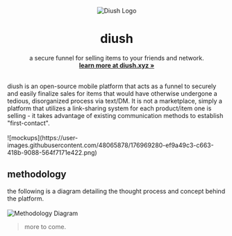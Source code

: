 <p align="center">
  <a href="#">
    
  </a>
  <p align="center">
   <img src="https://i.ibb.co/KwFfLn4/diush-icon.png" alt="Diush Logo">
  </p>
  <h1 align="center"><b>diush</b></h1>
  <p align="center">
a secure funnel for selling items to your friends and network.
    <br />
    <a href="https://joinsafe.me"><strong>learn more at diush.xyz »</strong></a>
    <br />
    <br />
  </p>
</p>
diush is an open-source mobile platform that acts as a funnel to securely and easily finalize sales for items that would have otherwise undergone a tedious, disorganized process via text/DM. It is not a marketplace, simply a platform that utilizes a link-sharing system for each product/item one is selling - it takes advantage of existing communication methods to establish "first-contact".
<br/>
<br/>
![mockups](https://user-images.githubusercontent.com/48065878/176969280-ef9a49c3-c663-418b-9088-564f7171e422.png)
</p>

## methodology

the following is a diagram detailing the thought process and concept behind the platform.
<br />
<br />
<img src="https://i.ibb.co/3dxt48z/diagram.png" alt="Methodology Diagram">



[//]: # "### 1. create an item"

[//]: # "this part is pretty straight-forward. Using an intuitive UI, people who wish to sell an item via diush are able to seamlessly create a listing within the app."

[//]: # "### 2. share"

[//]: # "use anything and everything you'd like; from Twitter to WhatsApp, the intention is that users leverage their friends and existing networks."

[//]: # "### 3. manage offers"

> more to come.
